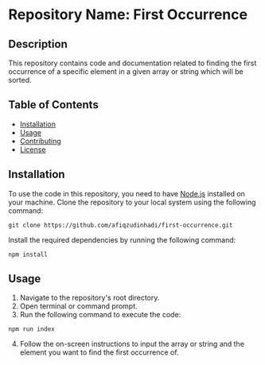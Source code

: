 # Repository Name: First Occurrence

## Description
This repository contains code and documentation related to finding the first occurrence of a specific element in a given array or string which will be sorted.

## Table of Contents
- [Installation](#installation)
- [Usage](#usage)
- [Contributing](#contributing)
- [License](#license)

## Installation
To use the code in this repository, you need to have [Node.js](https://nodejs.org/en) installed on your machine. Clone the repository to your local system using the following command:

```
git clone https://github.com/afiqzudinhadi/first-occurrence.git
```

Install the required dependencies by running the following command:

```
npm install
```

## Usage
1. Navigate to the repository's root directory.
2. Open terminal or command prompt.
3. Run the following command to execute the code:

```
npm run index
```

4. Follow the on-screen instructions to input the array or string and the element you want to find the first occurrence of.

